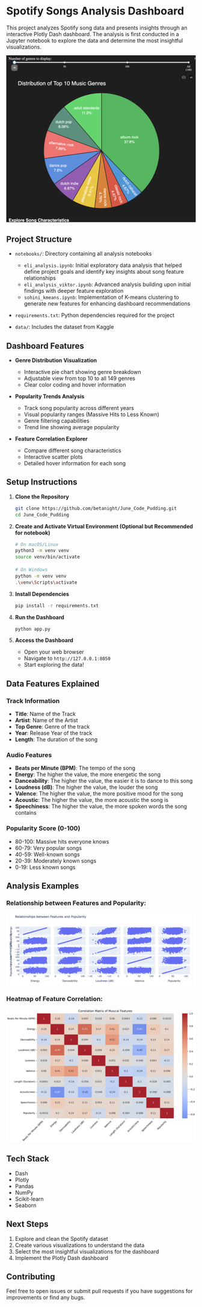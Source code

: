 # Spotify Songs Analysis Dashboard

This project analyzes Spotify song data and presents insights through an interactive Plotly Dash dashboard. The analysis is first conducted in a Jupyter notebook to explore the data and determine the most insightful visualizations.

![Genre Distribution Preview](images/pie_chart.png)

## Project Structure

- `notebooks/`: Directory containing all analysis notebooks
  - `eli_analysis.ipynb`: Initial exploratory data analysis that helped define project goals and identify key insights about song feature relationships
  - `eli_analysis_viktor.ipynb`: Advanced analysis building upon initial findings with deeper feature exploration
  - `sohini_kmeans.ipynb`: Implementation of K-means clustering to generate new features for enhancing dashboard recommendations

- `requirements.txt`: Python dependencies required for the project

- `data/`: Includes the dataset from Kaggle

## Dashboard Features

- **Genre Distribution Visualization**
  - Interactive pie chart showing genre breakdown
  - Adjustable view from top 10 to all 149 genres
  - Clear color coding and hover information

- **Popularity Trends Analysis**
  - Track song popularity across different years
  - Visual popularity ranges (Massive Hits to Less Known)
  - Genre filtering capabilities
  - Trend line showing average popularity

- **Feature Correlation Explorer**
  - Compare different song characteristics
  - Interactive scatter plots
  - Detailed hover information for each song

## Setup Instructions

1. **Clone the Repository**
   ```bash
   git clone https://github.com/betanight/June_Code_Pudding.git
   cd June_Code_Pudding
   ```

2. **Create and Activate Virtual Environment (Optional but Recommended for notebook)**
   ```bash
   # On macOS/Linux
   python3 -m venv venv
   source venv/bin/activate

   # On Windows
   python -m venv venv
   .\venv\Scripts\activate
   ```

3. **Install Dependencies**
   ```bash
   pip install -r requirements.txt
   ```

4. **Run the Dashboard**
   ```bash
   python app.py
   ```

5. **Access the Dashboard**
   - Open your web browser
   - Navigate to `http://127.0.0.1:8050`
   - Start exploring the data!

## Data Features Explained

### Track Information
- **Title**: Name of the Track
- **Artist**: Name of the Artist
- **Top Genre**: Genre of the track
- **Year**: Release Year of the track
- **Length**: The duration of the song

### Audio Features
- **Beats per Minute (BPM)**: The tempo of the song
- **Energy**: The higher the value, the more energetic the song
- **Danceability**: The higher the value, the easier it is to dance to this song
- **Loudness (dB)**: The higher the value, the louder the song
- **Valence**: The higher the value, the more positive mood for the song
- **Acoustic**: The higher the value, the more acoustic the song is
- **Speechiness**: The higher the value, the more spoken words the song contains

### Popularity Score (0-100)
- 80-100: Massive hits everyone knows
- 60-79: Very popular songs
- 40-59: Well-known songs
- 20-39: Moderately known songs
- 0-19: Less known songs

## Analysis Examples

### Relationship between Features and Popularity:

![Features Relationship with Popularity](images/featurexpopularity.png)

### Heatmap of Feature Correlation:

![Heatmap](images/heatmap.png)

## Tech Stack

- Dash
- Plotly
- Pandas
- NumPy
- Scikit-learn
- Seaborn

## Next Steps
1. Explore and clean the Spotify dataset
2. Create various visualizations to understand the data
3. Select the most insightful visualizations for the dashboard
4. Implement the Plotly Dash dashboard

## Contributing

Feel free to open issues or submit pull requests if you have suggestions for improvements or find any bugs.
